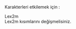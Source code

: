 Karakterleri etkilemek için : <div class="text" data-text="Lex2m" contenteditable="true">Lex2m</div> Lex2m kısımlarını değişmelisiniz.
